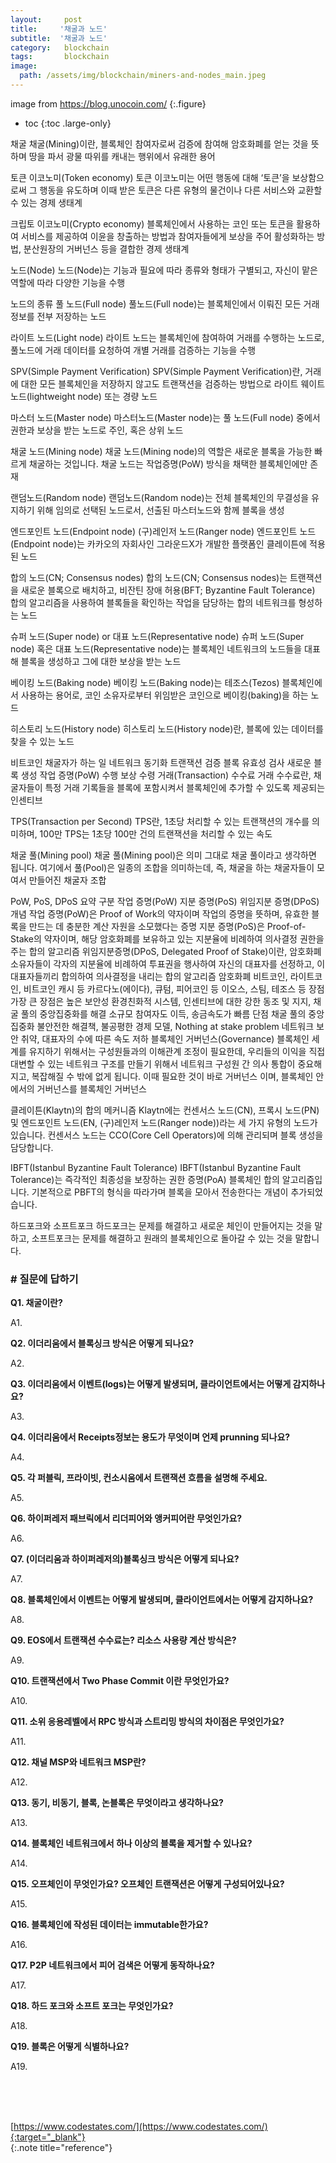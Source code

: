 ```yaml
---
layout:     post
title:     '채굴과 노드'
subtitle:  '채굴과 노드'
category:   blockchain
tags:       blockchain
image: 
  path: /assets/img/blockchain/miners-and-nodes_main.jpeg
---
```

image from https://blog.unocoin.com/
{:.figure}

* toc
{:toc .large-only}


채굴
채굴(Mining)이란, 블록체인 참여자로써 검증에 참여해 암호화폐를 얻는 것을 뜻하며 땅을 파서 광물 따위를 캐내는 행위에서 유래한 용어

토큰 이코노미(Token economy)
토큰 이코노미는 어떤 행동에 대해 ‘토큰’을 보상함으로써 그 행동을 유도하며 이때 받은 토큰은 다른 유형의 물건이나 다른 서비스와 교환할 수 있는 경제 생태계

크립토 이코노미(Crypto economy)
블록체인에서 사용하는 코인 또는 토큰을 활용하여 서비스를 제공하여 이윤을 창출하는 방법과 참여자들에게 보상을 주어 활성화하는 방법, 분산원장의 거버넌스 등을 결합한 경제 생태계

노드(Node)
노드(Node)는 기능과 필요에 따라 종류와 형태가 구별되고, 자신이 맡은 역할에 따라 다양한 기능을 수행

노드의 종류
풀 노드(Full node)
풀노드(Full node)는 블록체인에서 이뤄진 모든 거래 정보를 전부 저장하는 노드

라이트 노드(Light node)
라이트 노드는 블록체인에 참여하여 거래를 수행하는 노드로, 풀노드에 거래 데이터를 요청하여 개별 거래를 검증하는 기능을 수행

SPV(Simple Payment Verification)
SPV(Simple Payment Verification)란, 거래에 대한 모든 블록체인을 저장하지 않고도 트랜잭션을 검증하는 방법으로 라이트 웨이트 노드(lightweight node) 또는 경량 노드

마스터 노드(Master node)
마스터노드(Master node)는 풀 노드(Full node) 중에서 권한과 보상을 받는 노드로 주인, 혹은 상위 노드

채굴 노드(Mining node)
채굴 노드(Mining node)의 역할은 새로운 블록을 가능한 빠르게 채굴하는 것입니다. 채굴 노드는 작업증명(PoW) 방식을 채택한 블록체인에만 존재

랜덤노드(Random node)
랜덤노드(Random node)는 전체 블록체인의 무결성을 유지하기 위해 임의로 선택된 노드로서, 선출된 마스터노드와 함께 블록을 생성

엔드포인트 노드(Endpoint node) (구)레인저 노드(Ranger node)
엔드포인트 노드(Endpoint node)는 카카오의 자회사인 그라운드X가 개발한 플랫폼인 클레이튼에 적용된 노드

합의 노드(CN; Consensus nodes)
합의 노드(CN; Consensus nodes)는 트랜잭션을 새로운 블록으로 배치하고, 비잔틴 장애 허용(BFT; Byzantine Fault Tolerance) 합의 알고리즘을 사용하여 블록들을 확인하는 작업을 담당하는 합의 네트워크를 형성하는 노드

슈퍼 노드(Super node) or 대표 노드(Representative node)
슈퍼 노드(Super node) 혹은 대표 노드(Representative node)는 블록체인 네트워크의 노드들을 대표해 블록을 생성하고 그에 대한 보상을 받는 노드

베이킹 노드(Baking node)
베이킹 노드(Baking node)는 테조스(Tezos) 블록체인에서 사용하는 용어로, 코인 소유자로부터 위임받은 코인으로 베이킹(baking)을 하는 노드

히스토리 노드(History node)
히스토리 노드(History node)란, 블록에 있는 데이터를 찾을 수 있는 노드

비트코인 채굴자가 하는 일
네트워크 동기화
트랜잭션 검증
블록 유효성 검사
새로운 블록 생성
작업 증명(PoW) 수행
보상 수령
거래(Transaction) 수수료
거래 수수료란, 채굴자들이 특정 거래 기록들을 블록에 포함시켜서 블록체인에 추가할 수 있도록 제공되는 인센티브

TPS(Transaction per Second)
TPS란, 1초당 처리할 수 있는 트랜잭션의 개수를 의미하며, 100만 TPS는 1초당 100만 건의 트랜잭션을 처리할 수 있는 속도

채굴 풀(Mining pool)
채굴 풀(Mining pool)은 의미 그대로 채굴 풀이라고 생각하면 됩니다. 여기에서 풀(Pool)은 일종의 조합을 의미하는데, 즉, 채굴을 하는 채굴자들이 모여서 만들어진 채굴자 조합

PoW, PoS, DPoS 요약
구분	작업 증명(PoW)	지분 증명(PoS)	위임지분 증명(DPoS)
개념	작업 증명(PoW)은 Proof of Work의 약자이며 작업의 증명을 뜻하며, 유효한 블록을 만드는 데 충분한 계산 자원을 소모했다는 증명	지분 증명(PoS)은 Proof-of-Stake의 약자이며, 해당 암호화폐를 보유하고 있는 지분율에 비례하여 의사결정 권한을 주는 합의 알고리즘	위임지분증명(DPoS, Delegated Proof of Stake)이란, 암호화폐 소유자들이 각자의 지분율에 비례하여 투표권을 행사하여 자신의 대표자를 선정하고, 이 대표자들끼리 합의하여 의사결정을 내리는 합의 알고리즘
암호화폐	비트코인, 라이트코인, 비트코인 캐시 등	카르다노(에이다), 큐텀, 피어코인 등	이오스, 스팀, 테조스 등
장점	가장 큰 장점은 높은 보안성	환경친화적 시스템, 인센티브에 대한 강한 동조 및 지지, 채굴 풀의 중앙집중화를 해결	소규모 참여자도 이득, 송금속도가 빠름
단점	채굴 풀의 중앙 집중화	불안전한 해결책, 불공평한 경제 모델, Nothing at stake problem	네트워크 보안 취약, 대표자의 수에 따른 속도 저하
블록체인 거버넌스(Governance)
블록체인 세계를 유지하기 위해서는 구성원들과의 이해관계 조정이 필요한데, 우리들의 이익을 직접 대변할 수 있는 네트워크 구조를 만들기 위해서 네트워크 구성원 간 의사 통합이 중요해지고, 복잡해질 수 밖에 없게 됩니다. 이때 필요한 것이 바로 거버넌스 이며, 블록체인 안에서의 거버넌스를 블록체인 거버넌스

클레이튼(Klaytn)의 합의 메커니즘
Klaytn에는 컨센서스 노드(CN), 프록시 노드(PN) 및 엔드포인트 노드(EN, (구)레인저 노드(Ranger node))라는 세 가지 유형의 노드가 있습니다.
컨센서스 노드는 CCO(Core Cell Operators)에 의해 관리되며 블록 생성을 담당합니다.

IBFT(Istanbul Byzantine Fault Tolerance)
IBFT(Istanbul Byzantine Fault Tolerance)는 즉각적인 최종성을 보장하는 권한 증명(PoA) 블록체인 합의 알고리즘입니다. 기본적으로 PBFT의 형식을 따라가며 블록을 모아서 전송한다는 개념이 추가되었습니다.

하드포크와 소프트포크
하드포크는 문제를 해결하고 새로운 체인이 만들어지는 것을 말하고, 소프트포크는 문제를 해결하고 원래의 블록체인으로 돌아갈 수 있는 것을 말합니다.


### # 질문에 답하기

**Q1. 채굴이란?**

A1. 

**Q2. 이더리움에서 블록싱크 방식은 어떻게 되나요?**

A2. 

**Q3. 이더리움에서 이벤트(logs)는 어떻게 발생되며, 클라이언트에서는 어떻게 감지하나요?**

A3. 

**Q4. 이더리움에서 Receipts정보는 용도가 무엇이며 언제 prunning 되나요?**

A4. 

**Q5. 각 퍼블릭, 프라이빗, 컨소시움에서 트랜잭션 흐름을 설명해 주세요.**

A5. 

**Q6. 하이퍼레저 패브릭에서 리더피어와 앵커피어란 무엇인가요?**

A6. 

**Q7. (이더리움과 하이퍼레저의)블록싱크 방식은 어떻게 되나요?**

A7. 

**Q8. 블록체인에서 이벤트는 어떻게 발생되며, 클라이언트에서는 어떻게 감지하나요?**

A8. 

**Q9. EOS에서 트랜잭션 수수료는? 리소스 사용량 계산 방식은?**

A9. 

**Q10. 트랜잭션에서 Two Phase Commit 이란 무엇인가요?**

A10. 

**Q11. 소위 응용레벨에서 RPC 방식과 스트리밍 방식의 차이점은 무엇인가요?**

A11. 

**Q12. 채널 MSP와 네트워크 MSP란?**

A12. 

**Q13. 동기, 비동기, 블록, 논블록은 무엇이라고 생각하나요?**

A13. 

**Q14. 블록체인 네트워크에서 하나 이상의 블록을 제거할 수 있나요?**

A14. 

**Q15. 오프체인이 무엇인가요? 오프체인 트랜잭션은 어떻게 구성되어있나요?**

A15. 

**Q16. 블록체인에 작성된 데이터는 immutable한가요?**

A16. 

**Q17. P2P 네트워크에서 피어 검색은 어떻게 동작하나요?**

A17. 

**Q18. 하드 포크와 소프트 포크는 무엇인가요?**

A18. 

**Q19. 블록은 어떻게 식별하나요?**

A19. 





<br>
<br>
<br>

[https://www.codestates.com/](https://www.codestates.com/){:target="_blank"}<br>
{:.note title="reference"}
